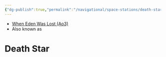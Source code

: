 ```yaml
---
{"dg-publish":true,"permalink":"/navigational/space-stations/death-star/","tags":["unfinished","location","place","map"],"noteIcon":"saber1"}
---
```


- [When Eden Was Lost (Ao3)](https://archiveofourown.org/works/19334440/chapters/45992584)
- Also known as 
# Death Star

